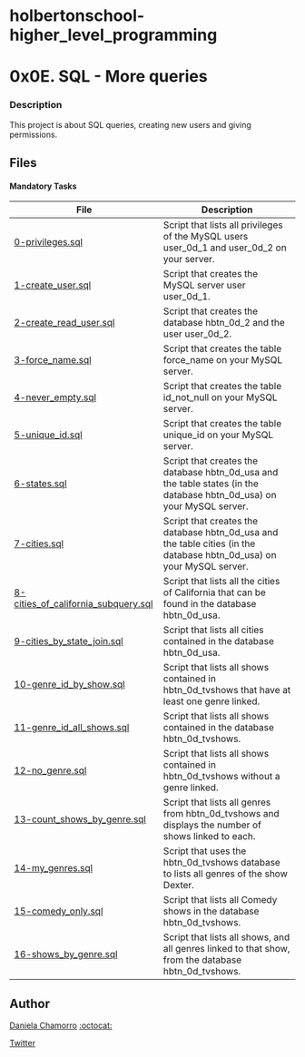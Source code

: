 # holbertonschool-higher_level_programming

# 0x0E. SQL - More queries
### Description
This project is about SQL queries, creating new users and giving permissions.

## Files
#### Mandatory Tasks
| File | Description |
| ------ | ------ |
| [0-privileges.sql](0-privileges.sql) | Script that lists all privileges of the MySQL users user_0d_1 and user_0d_2 on your server. |
| [1-create_user.sql](1-create_user.sql) | Script that creates the MySQL server user user_0d_1. |
| [2-create_read_user.sql](2-create_read_user.sql) | Script that creates the database hbtn_0d_2 and the user user_0d_2. |
| [3-force_name.sql](3-force_name.sql) | Script that creates the table force_name on your MySQL server. |
| [4-never_empty.sql](4-never_empty.sql) | Script that creates the table id_not_null on your MySQL server. |
| [5-unique_id.sql](5-unique_id.sql) | Script that creates the table unique_id on your MySQL server. |
| [6-states.sql](6-states.sql) | Script that creates the database hbtn_0d_usa and the table states (in the database hbtn_0d_usa) on your MySQL server. |
| [7-cities.sql](7-cities.sql) | Script that creates the database hbtn_0d_usa and the table cities (in the database hbtn_0d_usa) on your MySQL server. |
| [8-cities_of_california_subquery.sql](8-cities_of_california_subquery.sql) | Script that lists all the cities of California that can be found in the database hbtn_0d_usa. |
| [9-cities_by_state_join.sql](9-cities_by_state_join.sql) | Script that lists all cities contained in the database hbtn_0d_usa. |
| [10-genre_id_by_show.sql](10-genre_id_by_show.sql) | Script that lists all shows contained in hbtn_0d_tvshows that have at least one genre linked. |
| [11-genre_id_all_shows.sql](11-genre_id_all_shows.sql) | Script that lists all shows contained in the database hbtn_0d_tvshows. |
| [12-no_genre.sql](12-no_genre.sql) | Script that lists all shows contained in hbtn_0d_tvshows without a genre linked. |
| [13-count_shows_by_genre.sql](13-count_shows_by_genre.sql) | Script that lists all genres from hbtn_0d_tvshows and displays the number of shows linked to each. |
| [14-my_genres.sql](14-my_genres.sql) | Script that uses the hbtn_0d_tvshows database to lists all genres of the show Dexter. |
| [15-comedy_only.sql](15-comedy_only.sql) | Script that lists all Comedy shows in the database hbtn_0d_tvshows. |
| [16-shows_by_genre.sql](16-shows_by_genre.sql) | Script that lists all shows, and all genres linked to that show, from the database hbtn_0d_tvshows. |

## Author

[Daniela Chamorro](https://www.linkedin.com/in/daniela-alexandra-chamorro-guerrero-666805a1/) [:octocat:](https://github.com/dalexach)

[Twitter](https://twitter.com/dalexach)
